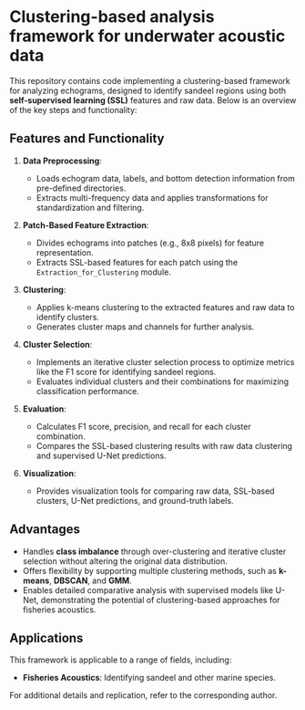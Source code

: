 # Clustering-based analysis framework for underwater acoustic data

This repository contains code implementing a clustering-based framework for analyzing echograms, designed to identify sandeel regions using both **self-supervised learning (SSL)** features and raw data. Below is an overview of the key steps and functionality:

## Features and Functionality

1. **Data Preprocessing**:
   - Loads echogram data, labels, and bottom detection information from pre-defined directories.
   - Extracts multi-frequency data and applies transformations for standardization and filtering.

2. **Patch-Based Feature Extraction**:
   - Divides echograms into patches (e.g., 8x8 pixels) for feature representation.
   - Extracts SSL-based features for each patch using the `Extraction_for_Clustering` module.

3. **Clustering**:
   - Applies k-means clustering to the extracted features and raw data to identify clusters.
   - Generates cluster maps and channels for further analysis.

4. **Cluster Selection**:
   - Implements an iterative cluster selection process to optimize metrics like the F1 score for identifying sandeel regions.
   - Evaluates individual clusters and their combinations for maximizing classification performance.

5. **Evaluation**:
   - Calculates F1 score, precision, and recall for each cluster combination.
   - Compares the SSL-based clustering results with raw data clustering and supervised U-Net predictions.

6. **Visualization**:
   - Provides visualization tools for comparing raw data, SSL-based clusters, U-Net predictions, and ground-truth labels.

## Advantages
- Handles **class imbalance** through over-clustering and iterative cluster selection without altering the original data distribution.
- Offers flexibility by supporting multiple clustering methods, such as **k-means**, **DBSCAN**, and **GMM**.
- Enables detailed comparative analysis with supervised models like U-Net, demonstrating the potential of clustering-based approaches for fisheries acoustics.

## Applications
This framework is applicable to a range of fields, including:
- **Fisheries Acoustics**: Identifying sandeel and other marine species.

For additional details and replication, refer to the corresponding author.
